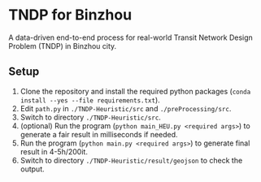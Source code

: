 # TNDP for Binzhou
A data-driven end-to-end process for real-world Transit Network Design Problem (TNDP) in Binzhou city.

## Setup
1. Clone the repository and install the required python packages (`conda install --yes --file requirements.txt`).
2. Edit `path.py` in `./TNDP-Heuristic/src` and `./preProcessing/src`.
3. Switch to directory `./TNDP-Heuristic/src`.
4. (optional) Run the program (`python main_HEU.py <required args>`) to generate a fair result in milliseconds if needed.
5. Run the program (`python main.py <required args>`) to generate final result in 4-5h/200it.
6. Switch to directory `./TNDP-Heuristic/result/geojson` to check the output.